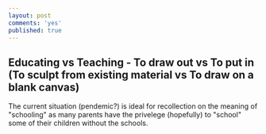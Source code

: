 ```yaml
---
layout: post
comments: 'yes'
published: true
---
```


## Educating vs Teaching - To draw out vs To put in (To sculpt from existing material vs To draw on a blank canvas)

The current situation (pendemic?) is ideal for recollection on the meaning of "schooling" as many parents have the privelege (hopefully) to "school" some of their children without the schools.
